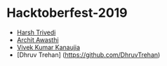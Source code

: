 # Hacktoberfest-2019

* [Harsh Trivedi](https://harsh98trivedi.github.io)
* [Archit Awasthi](https://archit023.github.io)
* [Vivek Kumar Kanaujia](https://github.com/vivekaris)
* [Dhruv Trehan] (https://github.com/DhruvTrehan)
